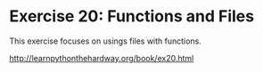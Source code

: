 # Exercise 20: Functions and Files

This exercise focuses on usings files with functions.

http://learnpythonthehardway.org/book/ex20.html
